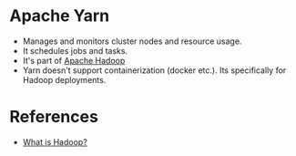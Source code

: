 
# Apache Yarn
- Manages and monitors cluster nodes and resource usage. 
- It schedules jobs and tasks.
- It's part of [Apache Hadoop](../../Big-Data/ApacheHadoop)
- Yarn doesn't support containerization (docker etc.). Its specifically for Hadoop deployments.

# References
- [What is Hadoop?](https://aws.amazon.com/emr/details/hadoop/what-is-hadoop/)
